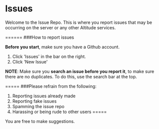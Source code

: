 Issues
======

Welcome to the Issue Repo. This is where you report issues that may be occurring on the server or any other Altitude services. 


======
###How to report issues

**Before you start**, make sure you have a Github account.

1. Click 'Issues' in the bar on the right.
2. Click 'New Issue'

**NOTE**: Make sure you **search an issue before you report it**, to make sure there are no duplicates. To do this, use the search bar at the top. 

=====
###Please refrain from the following:

1. Reporting issues already made
2. Reporting fake issues
3. Spamming the issue repo
4. Harassing or being rude to other users
=====

You are free to make suggestions. 




